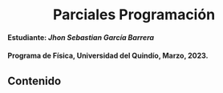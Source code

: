 <h1 align="center">Parciales Programación</h1> 

#### Estudiante: *Jhon Sebastian García Barrera*

#### Programa de Física, Universidad del Quindío, Marzo, 2023.

## Contenido

